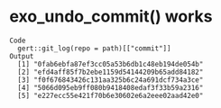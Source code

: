 # exo_undo_commit() works

    Code
      gert::git_log(repo = path)[["commit"]]
    Output
      [1] "0fab6ebfa87ef3cc05a53b6db1c48eb194de054b"
      [2] "efd4aff85f7b2ebe1159d54144209b65add84182"
      [3] "f0f676843426c131aa325b6c24a691dcf734a3ce"
      [4] "5066d095eb9ff080b9418408edaf3f33b59a2316"
      [5] "e227ecc55e421f70b6e30602e6a2eee02aad42e0"


